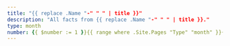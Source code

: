 ```yaml
---
title: "{{ replace .Name "-" " " | title }}"
description: "All facts from {{ replace .Name "-" " " | title }}."
type: month
number: {{ $number := 1 }}{{ range where .Site.Pages "Type" "month" }}{{ $number = (add $number 1) }}{{ end }}{{ $number }}
---
```


